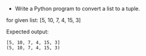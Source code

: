 * Write a Python program to convert a list to a tuple.

for given list: [5, 10, 7, 4, 15, 3]

Expected output:
```
[5, 10, 7, 4, 15, 3]
(5, 10, 7, 4, 15, 3)
```